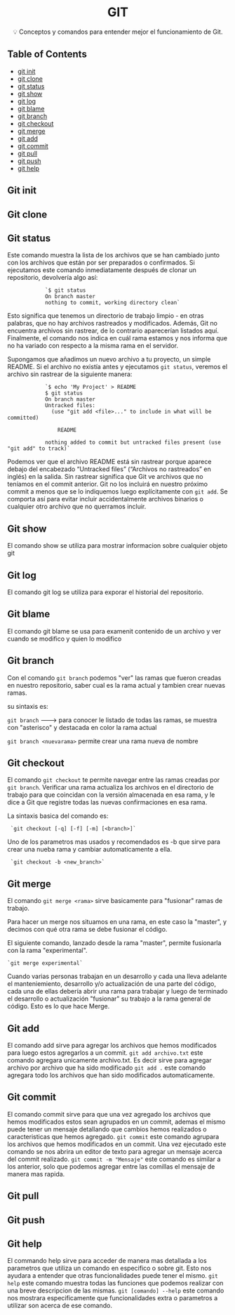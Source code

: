 <h1 align="center">GIT</h1>
<p align = "center">💡 Conceptos y comandos para entender mejor el funcionamiento de Git.</p>

## Table of Contents

- [git init](#init)
- [git clone](#clone)
- [git status](#status)
- [git show](#show)
- [git log](#log)
- [git blame](#blame)
- [git branch](#branch)
- [git checkout](#checkout)
- [git merge](#merge)
- [git add](#add)
- [git commit](#commit)
- [git pull](#pull)
- [git push](#push)
- [git help](#help)

## Git init<a name = "init"></a>

## Git clone<a name = "clone"></a>

## Git status <a name = "status"></a>

Este comando muestra la lista de los archivos que se han cambiado junto con los archivos que están por ser preparados o confirmados.
Si ejecutamos este comando inmediatamente después de clonar un repositorio, devolvería algo así:

				`$ git status
				On branch master
				nothing to commit, working directory clean`
				
Esto significa que tenemos un directorio de trabajo limpio - en otras palabras, que no hay archivos rastreados y modificados. Además, Git no encuentra archivos sin rastrear, de lo contrario aparecerían listados aquí. Finalmente, el comando nos indica en cuál rama estamos y nos informa que no ha variado con respecto a la misma rama en el servidor.

Supongamos que añadimos un nuevo archivo a tu proyecto, un simple README. Si el archivo no existía antes y ejecutamos `git status`, veremos el archivo sin rastrear de la siguiente manera:

				`$ echo 'My Project' > README
				$ git status
				On branch master
				Untracked files:
				  (use "git add <file>..." to include in what will be committed)

				    README

				nothing added to commit but untracked files present (use "git add" to track)`
				
Podemos ver que el archivo README está sin rastrear porque aparece debajo del encabezado “Untracked files” (“Archivos no rastreados” en inglés) en la salida. Sin rastrear significa que Git ve archivos que no teníamos en el commit anterior. Git no los incluirá en nuestro próximo commit a menos que se lo indiquemos luego explícitamente con `git add`. Se comporta así para evitar incluir accidentalmente archivos binarios o cualquier otro archivo que no querramos incluir.

## Git show <a name = "show"></a>
El comando show se utiliza para mostrar informacion sobre cualquier objeto git 

## Git log <a name = "log"></a>
El comando git log se utiliza para exporar el historial del repositorio.

## Git blame <a name = "blame"></a>
El comando git blame se usa para examenit contenido de un archivo y ver cuando se modifico y quien lo modifico

## Git branch <a name = "branch"></a>

Con el comando `git branch` podemos "ver" las ramas que fueron creadas en nuestro repositorio, saber cual es la rama actual y tambien crear nuevas ramas.

su sintaxis es:

`git branch`   ---> para conocer le listado de todas las ramas, se muestra con "asterisco"<nombre> y destacada en color la rama actual

`git branch <nuevarama>` permite crear una rama nueva de nombre <nuevarama>


## Git checkout <a name = "checkout"></a>

El comando `git checkout` te permite navegar entre las ramas creadas por `git branch`. Verificar una rama actualiza los archivos en el directorio de trabajo para que coincidan con la versión almacenada en esa rama, y ​​le dice a Git que registre todas las nuevas confirmaciones en esa rama.

La sintaxis basica del comando es:

     `git checkout [-q] [-f] [-m] [<branch>]`


   Uno de los parametros mas usados y recomendados es -b que sirve para crear una nueba rama y cambiar automaticamente a ella.

     `git checkout -b <new_branch>`

## Git merge <a name = "merge"></a>

El comando `git merge <rama>` sirve basicamente para "fusionar" ramas de trabajo.

Para hacer un merge nos situamos en una rama, en este caso la "master", y decimos con qué otra rama se debe fusionar el código.

El siguiente comando, lanzado desde la rama "master", permite fusionarla con la rama "experimental".

	`git merge experimental`

Cuando varias personas trabajan en un desarrollo y cada una lleva adelante el manteniemiento, desarrollo y/o actualización de una parte del código, cada una de ellas debería abrir una rama para trabajar y luego de terminado el desarrollo o actualización "fusionar" su trabajo a la rama general de código.
Esto es lo que hace Merge.


## Git add <a name = "add"></a>
El comando add sirve para agregar los archivos que hemos modificados para luego estos agregarlos a un commit.
`git add archivo.txt` este comando agregara unicamente archivo.txt. Es decir sirve para agregar archivo por archivo que ha sido modificado
`git add .` este comando agregara todo los archivos que han sido modificados automaticamente.
## Git commit <a name = "commit"></a>
El comando commit sirve para que una vez agregado los archivos que hemos modificados estos sean agrupados en un commit, ademas el mismo puede tener un mensaje detallando que cambios hemos realizados o caracteristicas que hemos agregado.
`git commit` este comando agrupara los archivos que hemos modificados en un commit. Una vez ejecutado este comando se nos abrira un editor de texto para agregar un mensaje acerca del commit realizado.
`git commit -m "Mensaje"` este comando es similar a los anterior, solo que podemos agregar entre las comillas el mensaje de manera mas rapida.
## Git pull <a name = "pull"></a>

## Git push <a name = "push"></a>

## Git help <a name = "help"></a>
El commando help sirve para acceder de manera mas detallada a los parametros que utiliza un comando en especifico o sobre git. Esto nos ayudara a entender que otras funcionalidades puede tener el mismo.
`git help` este comando muestra todas las funciones que podemos realizar con una breve descripcion de las mismas.
`git [comando] --help` este comando nos mostrara especificamente que funcionalidades extra o parametros a utilizar son acerca de ese comando.
